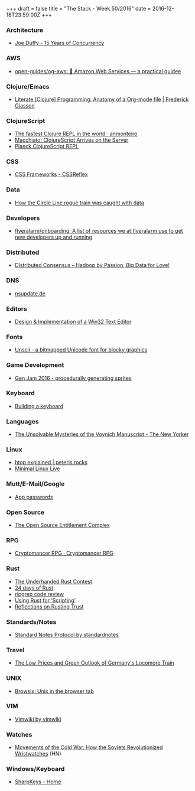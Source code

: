 +++
draft = false
title = "The Stack - Week 50/2016"
date = 2016-12-18T23:59:00Z
+++



### Architecture

 - [Joe Duffy - 15 Years of Concurrency][Joeduffy15yearsofconcurrency]

[Joeduffy15yearsofconcurrency]: http://joeduffyblog.com/2016/11/30/15-years-of-concurrency/



### AWS

 - [open-guides/og-aws: 📙 Amazon Web Services — a practical guidee][Openguidesogawsamazonwebservicesapracticalguide]

[Openguidesogawsamazonwebservicesapracticalguide]: https://github.com/open-guides/og-aws



### Clojure/Emacs

 - [Literate [Clojure] Programming: Anatomy of a Org-mode file | Frederick Giasson][Literateclojureprogramminganatomyofaorgmodefilefrederickgiasson]

[Literateclojureprogramminganatomyofaorgmodefilefrederickgiasson]: http://fgiasson.com/blog/index.php/2016/08/11/literate-clojure-programming-anatomy-of-a-org-mode-file/



### ClojureScript

 - [The fastest Clojure REPL in the world · anmonteiro][Thefastestclojurereplintheworldanmonteiro]
 - [Macchiato: ClojureScript Arrives on the Server][Macchiatoclojurescriptarrivesontheserver]
 - [Planck ClojureScript REPL][Planckclojurescriptrepl]

[Thefastestclojurereplintheworldanmonteiro]: https://anmonteiro.com/2016/11/the-fastest-clojure-repl-in-the-world/
[Macchiatoclojurescriptarrivesontheserver]: http://yogthos.net/posts/2016-11-30-Macchiato.html
[Planckclojurescriptrepl]: http://planck-repl.org/scripts.html



### CSS

 - [CSS Frameworks - CSSReflex][Cssframeworkscssreflex]

[Cssframeworkscssreflex]: http://www.cssreflex.com/css-frameworks/



### Data

 - [How the Circle Line rogue train was caught with data][Howthecirclelineroguetrainwascaughtwithdata]

[Howthecirclelineroguetrainwascaughtwithdata]: https://blog.data.gov.sg/how-we-caught-the-circle-line-rogue-train-with-data-79405c86ab6a#.otvfw53ve



### Developers

 - [flyeralarm/onboarding: A list of resources we at flyeralarm use to get new developers up and running][Flyeralarmonboardingalistofresourcesweatflyeralarmusetogetnewdevelopersupandrunning]

[Flyeralarmonboardingalistofresourcesweatflyeralarmusetogetnewdevelopersupandrunning]: https://github.com/flyeralarm/onboarding



### Distributed

 - [Distributed Consensus – Hadoop by Passion, Big Data for Love!][Sundayreaddistributedconsensushadoopbypassionbigdataforlove]

[Sundayreaddistributedconsensushadoopbypassionbigdataforlove]: http://henning.kropponline.de/2016/12/04/sunday-read-distributed-consensus/



### DNS

 - [nsupdate.de][nsupdatede]

[nsupdatede]: https://nsupdate.de/



### Editors

 - [Design & Implementation of a Win32 Text Editor][Designimplementationofawin32texteditorcatch22]

[Designimplementationofawin32texteditorcatch22]: http://www.catch22.net/tuts/neatpad



### Fonts

 - [Unscii - a bitmapped Unicode font for blocky graphics][Unsciiabitmappedunicodefontforblockygraphics]

[Unsciiabitmappedunicodefontforblockygraphics]: http://pelulamu.net/unscii/



### Game Development

 - [Gen Jam 2016 - procedurally generating sprites][Gamasutradavidyorksbloggenjam2016procedurallygeneratingsprites]

[Gamasutradavidyorksbloggenjam2016procedurallygeneratingsprites]: http://www.gamasutra.com/blogs/DavidYork/20161130/286500/Gen_Jam_2016__procedurally_generating_sprites.php



### Keyboard

 - [Building a keyboard][Buildingakeyboard]

[Buildingakeyboard]: https://www.facebook.com/notes/wez-furlong/building-a-keyboard/10154070897701787



### Languages

 - [The Unsolvable Mysteries of the Voynich Manuscript - The New Yorker][Theunsolvablemysteriesofthevoynichmanuscriptthenewyorker]

[Theunsolvablemysteriesofthevoynichmanuscriptthenewyorker]: http://www.newyorker.com/books/page-turner/the-unsolvable-mysteries-of-the-voynich-manuscript?


### Linux

 - [htop explained | peteris.rocks][Htopexplainedpeterisrocks]
 - [Minimal Linux Live][Minimallinuxlive]

[Htopexplainedpeterisrocks]: https://peteris.rocks/blog/htop/
[Minimallinuxlive]: http://minimal.linux-bg.org/



### Mutt/E-Mail/Google

 - [App passwords][Apppasswords]

[Apppasswords]: https://security.google.com/settings/security/apppasswords



### Open Source

 - [The Open Source Entitlement Complex][Theopensourceentitlementcomplexmedium]

[Theopensourceentitlementcomplexmedium]: https://medium.com/@fommil/the-open-source-entitlement-complex-bcb718e2326d#.f0td1g7dn




### RPG

 - [Cryptomancer RPG · Cryptomancer RPG][Cryptomancerrpgcryptomancerrpg]

[Cryptomancerrpgcryptomancerrpg]: http://cryptorpg.com/



### Rust

 - [The Underhanded Rust Contest][Theunderhandedrustcontest]
 - [24 days of Rust][24daysofrustrayonsiciarznet]
 - [ripgrep code review][Ripgrepcodereview]
 - [Using Rust for ‘Scripting’][Usingrustforscriptingchriskrycho]
 - [Reflections on Rusting Trust][Reflectionsonrustingtrustinpursuitoflaziness]

[Theunderhandedrustcontest]: https://underhanded.rs/blog/2016/12/15/underhanded-rust.en-US.html
[24daysofrustrayonsiciarznet]: https://siciarz.net/24-days-rust-rayon/
[Ripgrepcodereview]: http://blog.mbrt.it/2016-12-01-ripgrep-code-review/
[Usingrustforscriptingchriskrycho]: http://www.chriskrycho.com/2016/using-rust-for-scripting.html
[Reflectionsonrustingtrustinpursuitoflaziness]: http://manishearth.github.io/blog/2016/12/02/reflections-on-rusting-trust/



### Standards/Notes

 - [Standard Notes Protocol by standardnotes][Standardnotesprotocolbystandardnotes]

[Standardnotesprotocolbystandardnotes]: https://standardnotes.org/



### Travel

 - [The Low Prices and Green Outlook of Germany's Locomore Train][Thelowpricesandgreenoutlookofgermanyslocomoretraincitylab]

[Thelowpricesandgreenoutlookofgermanyslocomoretraincitylab]: http://www.citylab.com/commute/2016/12/locomore-germany-crowdfunded-train/510752/



### UNIX

 - [Browsix: Unix in the browser tab][Browsixunixinthebrowsertab]

[Browsixunixinthebrowsertab]: https://browsix.org/



### VIM

 - [Vimwiki by vimwiki][Vimwikibyvimwiki]

[Vimwikibyvimwiki]: http://vimwiki.github.io/



### Watches

 - [Movements of the Cold War: How the Soviets Revolutionized Wristwatches][Movementsofthecoldwarhowthesovietsrevolutionizedwristwatcheshackernews] (HN)

[Movementsofthecoldwarhowthesovietsrevolutionizedwristwatcheshackernews]: https://news.ycombinator.com/item?id=13182251



### Windows/Keyboard

 - [SharpKeys - Home][Sharpkeyshome]

[Sharpkeyshome]: https://sharpkeys.codeplex.com/
